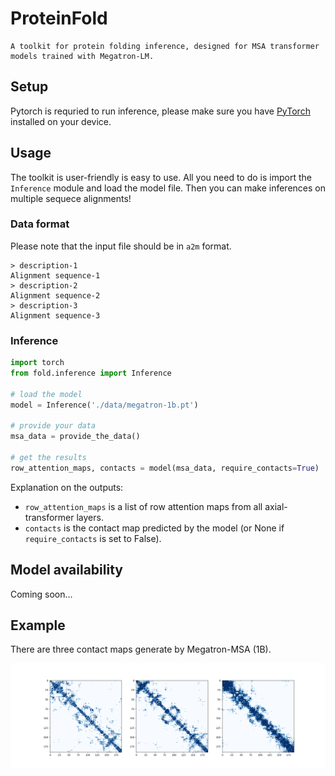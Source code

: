 # ProteinFold

```
A toolkit for protein folding inference, designed for MSA transformer models trained with Megatron-LM.
```


## Setup
Pytorch is requried to run inference, please make sure you have [PyTorch](https://pytorch.org/) installed on your device.


## Usage
The toolkit is user-friendly is easy to use.
All you need to do is import the `Inference` module and load the model file. Then you can make inferences on multiple sequece alignments!

### Data format
Please note that the input file should be in `a2m` format.
```
> description-1
Alignment sequence-1
> description-2
Alignment sequence-2
> description-3
Alignment sequence-3
```

### Inference
```python
import torch
from fold.inference import Inference

# load the model
model = Inference('./data/megatron-1b.pt')

# provide your data
msa_data = provide_the_data()

# get the results
row_attention_maps, contacts = model(msa_data, require_contacts=True)
```

Explanation on the outputs:
- `row_attention_maps` is a list of row attention maps from all axial-transformer layers.
- `contacts` is the contact map predicted by the model (or None if `require_contacts` is set to False).

## Model availability
Coming soon...

## Example
There are three contact maps generate by Megatron-MSA (1B).

![](./sample.png)
